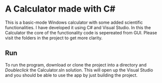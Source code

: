 # A Calculator made with C#

This is a basic-mode Windows calculator with some added scientific functionalities. I have developed it using C# and Visual Studio. In this the Calculator the core of the functionality code is sepereated from GUI. Please visit the folders in the project to get more clarity.

## Run ##

To run the program, download or clone the project into a directory and _Doubleclick_ the Calculator.sln solution. This will open up the Visual Studio and you should be able to use the app by just building the project. 
